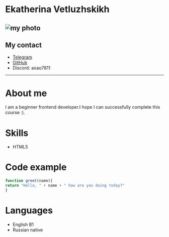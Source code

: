 # Ekatherina Vetluzhskikh
![my photo](https://i.pinimg.com/236x/8f/4e/f8/8f4ef830d6ab9a0badfd107c3d02f389.jpg)
---
My contact 
---
* [Telegram](https://t.me/katrin1920)
* [GitHub](https://github.com/krtnaa)
* Discord: aoao7811
---
# About me
I am a beginner frontend developer.I hope I can successfully complete this course :).
# Skills
* HTML5
# Code example
```javascript
function greet(name){
return "Hello, " + name + " how are you doing today?"
}
```
# Languages
* English B1
* Russian native


